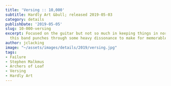 ```yaml
---
title: 'Versing :: 10,000'
subtitle: Hardly Art &bull; released 2019-05-03
category: details
publishDate: '2019-05-05'
slug: 10-000-versing
excerpt: Focused on the guitar but not so much in keeping things in normal scale systems,
  this band punches through some heavy dissonance to make for memorable riffs.
author: jclacking
image: "~/assets/images/details/2019/versing.jpg"
tags:
- Failure
- Stephen Malkmus
- Archers of Loaf
- Versing
- Hardly Art
---
```


